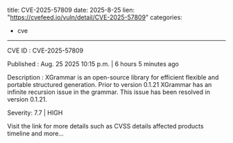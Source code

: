  
title: CVE-2025-57809
date: 2025-8-25
lien: "https://cvefeed.io/vuln/detail/CVE-2025-57809"
categories:
  - cve
---

CVE ID : CVE-2025-57809

Published :  Aug. 25
2025
10:15 p.m. | 6 hours
5 minutes ago

Description : XGrammar is an open-source library for efficient
flexible
and portable structured generation. Prior to version 0.1.21
XGrammar has an infinite recursion issue in the grammar. This issue has been resolved in version 0.1.21.

Severity: 7.7 | HIGH

Visit the link for more details
such as CVSS details
affected products
timeline
and more...
